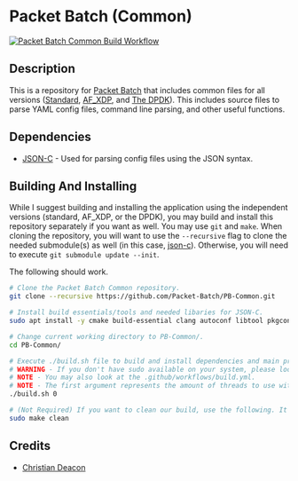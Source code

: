 # Packet Batch (Common)
[![Packet Batch Common Build Workflow](https://github.com/Packet-Batch/PB-Common/actions/workflows/build.yml/badge.svg)](https://github.com/Packet-Batch/PB-Common/actions/workflows/build.yml)

## Description
This is a repository for [Packet Batch](https://github.com/Packet-Batch) that includes common files for all versions ([Standard](https://github.com/Packet-Batch/PB-Standard), [AF_XDP](https://github.com/Packet-Batch/PB-AF-XDP), and [The DPDK](https://github.com/Packet-Batch/PB-DPDK)). This includes source files to parse YAML config files, command line parsing, and other useful functions.

## Dependencies
* [JSON-C](https://github.com/json-c/json-c) - Used for parsing config files using the JSON syntax.

## Building And Installing
While I suggest building and installing the application using the independent versions (standard, AF_XDP, or the DPDK), you may build and install this repository separately if you want as well. You may use `git` and `make`. When cloning the repository, you will want to use the `--recursive` flag to clone the needed submodule(s) as well (in this case, [json-c](https://github.com/json-c/json-c)). Otherwise, you will need to execute `git submodule update --init`.

The following should work.

```bash
# Clone the Packet Batch Common repository.
git clone --recursive https://github.com/Packet-Batch/PB-Common.git

# Install build essentials/tools and needed libaries for JSON-C.
sudo apt install -y cmake build-essential clang autoconf libtool pkgconf

# Change current working directory to PB-Common/.
cd PB-Common/

# Execute ./build.sh file to build and install dependencies and main project which requires sudo privileges.
# WARNING - If you don't have sudo available on your system, please look at the ./build.sh file and execute make commands as root in order.
# NOTE - You may also look at the .github/workflows/build.yml.
# NOTE - The first argument represents the amount of threads to use with make. 0 uses the amount of available threads on the system and supplying no argument uses 1 thread.
./build.sh 0

# (Not Required) If you want to clean our build, use the following. It must be ran as root or with sudo because we're also cleaning our LibYAML sub-module.
sudo make clean
```

## Credits
* [Christian Deacon](https://github.com/gamemann)
